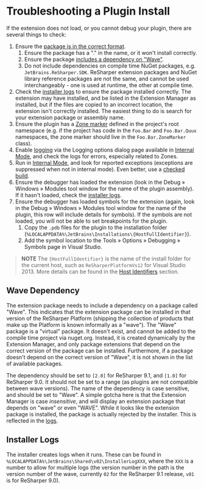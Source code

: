 ---
---

# Troubleshooting a Plugin Install

If the extension does not load, or you cannot debug your plugin, there are several things to check:

1. Ensure the [package is in the correct format](/Extensions/Packaging.md).
    1. Ensure the package has a "." in the name, or it won't install correctly.
    2. Ensure the package [includes a dependency on "Wave"](#wave-dependency).
    3. Do not include dependencies on compile time NuGet packages, e.g. `JetBrains.ReSharper.SDK`. ReSharper extension packages and NuGet library reference packages are not the same, and cannot be used interchangeably - one is used at runtime, the other at compile time.
2. Check the [installer logs](#installer-logs) to ensure the package installed correctly. The extension may have installed, and be listed in the Extension Manager as installed, but if the files are copied to an incorrect location, the extension isn't correctly installed. The easiest thing to do is search for your extension package or assembly name.
3. Ensure the plugin has a [Zone marker](/Platform/Zones/HowTo.md) defined in the project's root namespace (e.g. if the project has code in the `Foo.Bar` and `Foo.Bar.Quux` namespaces, the zone marker should live in the `Foo.Bar.ZoneMarker` class).
4. Enable [logging](/Platform/Logging.md) via the Logging options dialog page available in [Internal Mode](/Extensions/InternalMode.md), and check the logs for errors, especially related to Zones.
5. Run in [Internal Mode](/Extensions/InternalMode.md), and look for reported exceptions (exceptions are suppressed when not in internal mode). Even better, use a [checked build](/Extensions/Tools.md).
6. Ensure the debugger has loaded the extension (look in the Debug » Windows » Modules tool window for the name of the plugin assembly). If it hasn't loaded, check the [installer logs](#installer-logs).
7. Ensure the debugger has loaded symbols for the extension (again, look in the Debug » Windows » Modules tool window for the name of the plugin, this row will include details for symbols). If the symbols are not loaded, you will not be able to set breakpoints for the plugin. 
    1. Copy the `.pdb` files for the plugin to the installation folder (`%LOCALAPPDATA%\JetBrains\Installations\{HostFullIdentifier}`).
    2. Add the symbol location to the Tools » Options » Debugging » Symbols page in Visual Studio.

> **NOTE** The `{HostFullIdentifier}` is the name of the install folder for the current host, such as `ReSharperPlatformVs12` for Visual Studio 2013. More details can be found in the [Host Identifiers](Deployment/InstallProcess/HostIdentifiers.md) section.

## Wave Dependency

The extension package needs to include a dependency on a package called "Wave". This indicates that the extension package can be installed in that version of the ReSharper Platform (shipping the collection of products that make up the Platform is known informally as a "wave"). The "Wave" package is a "virtual" package. It doesn't exist, and cannot be added to the compile time project via nuget.org. Instead, it is created dynamically by the Extension Manager, and only package extensions that depend on the correct version of the package can be installed. Furthermore, if a package doesn't depend on the correct version of "Wave", it is not shown in the list of available packages.

The dependency should be set to `[2.0]` for ReSharper 9.1, and `[1.0]` for ReSharper 9.0. It should not be set to a range (as plugins are not compatible between wave versions). The name of the dependency is case sensitive, and should be set to "Wave". A simple gotcha here is that the Extension Manager is case *insensitive*, and will display an extension package that depends on "wave" or even "WAVE". While it looks like the extension package is installed, the package is actually rejected by the installer. This is reflected in the [logs](#installer-logs).

## Installer Logs

The installer creates logs when it runs. These can be found in `%LOCALAPPDATA%\JetBrains\Shared\v02\InstallerLogXXX`, where the `XXX` is a number to allow for multiple logs (the version number in the path is the version number of the wave, currently `02` for the ReSharper 9.1 release, `v01` is for ReSharper 9.0).
